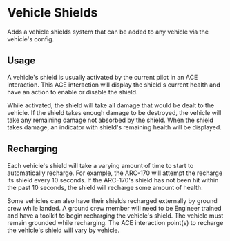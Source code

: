 # Vehicle Shields

Adds a vehicle shields system that can be added to any vehicle via the vehicle's config.

## Usage
A vehicle's shield is usually activated by the current pilot in an ACE interaction. This ACE interaction will display the shield's current health and have an action to enable or disable the shield.

While activated, the shield will take all damage that would be dealt to the vehicle. If the shield takes enough damage to be destroyed, the vehicle will take any remaining damage not absorbed by the shield. When the shield takes damage, an indicator with shield's remaining health will be displayed.

## Recharging
Each vehicle's shield will take a varying amount of time to start to automatically recharge. For example, the ARC-170 will attempt the recharge its shield every 10 seconds. If the ARC-170's shield has not been hit within the past 10 seconds, the shield will recharge some amount of health.

Some vehicles can also have their shields recharged externally by ground crew while landed. A ground crew member will need to be Engineer trained and have a toolkit to begin recharging the vehicle's shield. The vehicle must remain grounded while recharging. The ACE interaction point(s) to recharge the vehicle's shield will vary by vehicle.